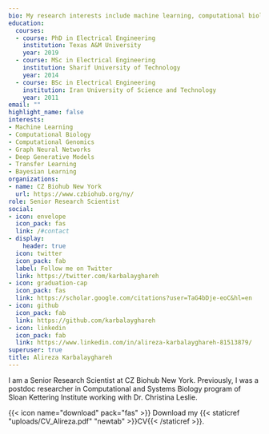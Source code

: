 ```yaml
---
bio: My research interests include machine learning, computational biology, and computational genomics.
education:
  courses:
  - course: PhD in Electrical Engineering
    institution: Texas A&M University
    year: 2019
  - course: MSc in Electrical Engineering
    institution: Sharif University of Technology
    year: 2014
  - course: BSc in Electrical Engineering
    institution: Iran University of Science and Technology
    year: 2011
email: ""
highlight_name: false
interests:
- Machine Learning
- Computational Biology
- Computational Genomics
- Graph Neural Networks
- Deep Generative Models
- Transfer Learning
- Bayesian Learning
organizations:
- name: CZ Biohub New York
  url: https://www.czbiohub.org/ny/
role: Senior Research Scientist
social:
- icon: envelope
  icon_pack: fas
  link: /#contact
- display:
    header: true
  icon: twitter
  icon_pack: fab
  label: Follow me on Twitter
  link: https://twitter.com/karbalayghareh
- icon: graduation-cap
  icon_pack: fas
  link: https://scholar.google.com/citations?user=TaG4bDje-eoC&hl=en
- icon: github
  icon_pack: fab
  link: https://github.com/karbalayghareh
- icon: linkedin
  icon_pack: fab
  link: https://www.linkedin.com/in/alireza-karbalayghareh-81513879/
superuser: true
title: Alireza Karbalayghareh
---
```


I am a Senior Research Scientist at CZ Biohub New York. Previously, I was a postdoc researcher in Computational and Systems Biology program of Sloan Kettering Institute working with Dr. Christina Leslie. 

{{< icon name="download" pack="fas" >}} Download my {{< staticref "uploads/CV_Alireza.pdf" "newtab" >}}CV{{< /staticref >}}.
